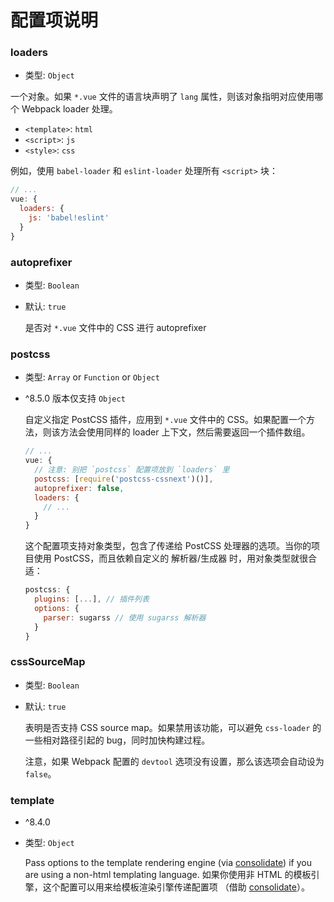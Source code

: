 # 配置项说明

### loaders

- 类型: `Object`

一个对象。如果 `*.vue` 文件的语言块声明了 `lang` 属性，则该对象指明对应使用哪个 Webpack loader 处理。

  - `<template>`: `html`
  - `<script>`: `js`
  - `<style>`: `css`

  例如，使用 `babel-loader` 和 `eslint-loader` 处理所有 `<script>` 块：

  ``` js
  // ...
  vue: {
    loaders: {
      js: 'babel!eslint'
    }
  }
  ```

### autoprefixer

- 类型: `Boolean`
- 默认: `true`

  是否对 `*.vue` 文件中的 CSS 进行 autoprefixer

### postcss

- 类型: `Array` or `Function` or `Object`
- ^8.5.0 版本仅支持 `Object`

  自定义指定 PostCSS 插件，应用到 `*.vue` 文件中的 CSS。如果配置一个方法，则该方法会使用同样的 loader 上下文，然后需要返回一个插件数组。

  ``` js
  // ...
  vue: {
    // 注意: 别把 `postcss` 配置项放到 `loaders` 里
    postcss: [require('postcss-cssnext')()],
    autoprefixer: false,
    loaders: {
      // ...
    }
  }
  ```

  这个配置项支持对象类型，包含了传递给 PostCSS 处理器的选项。当你的项目使用 PostCSS，而且依赖自定义的 解析器/生成器 时，用对象类型就很合适：

  ``` js
  postcss: {
    plugins: [...], // 插件列表
    options: {
      parser: sugarss // 使用 sugarss 解析器
    }
  }
  ```

### cssSourceMap

- 类型: `Boolean`
- 默认: `true`

  表明是否支持 CSS source map。如果禁用该功能，可以避免 `css-loader` 的一些相对路径引起的 bug，同时加快构建过程。

  注意，如果 Webpack 配置的 `devtool` 选项没有设置，那么该选项会自动设为 `false`。

### template

- ^8.4.0
- 类型: `Object`

  Pass options to the template rendering engine (via [consolidate](https://github.com/tj/consolidate.js)) if you are using a non-html templating language.
  如果你使用非 HTML 的模板引擎，这个配置可以用来给模板渲染引擎传递配置项 （借助 [consolidate](https://github.com/tj/consolidate.js)）。
